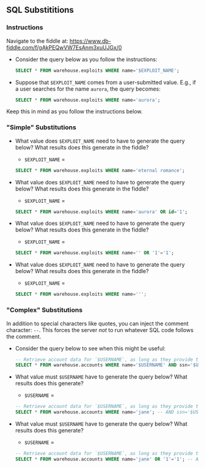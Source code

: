 ## SQL Substititions

### Instructions

Navigate to the fiddle at: <https://www.db-fiddle.com/f/gAkPEQwVW7EsAnm3xuUJGx/0>

- Consider the query below as you follow the instructions:

  ```sql
  SELECT * FROM warehouse.exploits WHERE name='$EXPLOIT_NAME';
  ```

- Suppose that `$EXPLOIT_NAME` comes from a user-submitted value. E.g., if a user searches for the name `aurora`, the query becomes:

  ```sql
  SELECT * FROM warehouse.exploits WHERE name='aurora';
  ```

Keep this in mind as you follow the instructions below.

### "Simple" Substitutions

- What value does `$EXPLOIT_NAME` need to have to generate the query below? What results does this generate in the fiddle?
  - `$EXPLOIT_NAME` = <Your Solution Here>

  ```sql
  SELECT * FROM warehouse.exploits WHERE name='eternal romance';
  ```

- What value does `$EXPLOIT_NAME` need to have to generate the query below? What results does this generate in the fiddle?
  - `$EXPLOIT_NAME` = <Your Solution Here>

  ```sql
  SELECT * FROM warehouse.exploits WHERE name='aurora' OR id='1';
  ```

- What value does `$EXPLOIT_NAME` need to have to generate the query below? What results does this generate in the fiddle?
  - `$EXPLOIT_NAME` = <Your Solution Here>

  ```sql
  SELECT * FROM warehouse.exploits WHERE name='' OR '1'='1';
  ```

- What value does `$EXPLOIT_NAME` need to have to generate the query below? What results does this generate in the fiddle?
  - `$EXPLOIT_NAME` = <Your Solution Here>

  ```sql
  SELECT * FROM warehouse.exploits WHERE name=''';
  ```

### "Complex" Substitutions
In addition to special characters like quotes, you can inject the comment character: `--`. This forces the server _not_ to run whatever SQL code follows the comment.

- Consider the query below to see when this might be useful:

  ```sql
  -- Retrieve account data for `$USERNAME`, as long as they provide the right SSN
  SELECT * FROM warehouse.accounts WHERE name='$USERNAME' AND ssn='$USER_SSN';
  ```

- What value must `$USERNAME` have to generate the query below? What results does this generate?
  - `$USERNAME` = <Your Solution Here>

  ```sql
  -- Retrieve account data for `$USERNAME`, as long as they provide the right SSN
  SELECT * FROM warehouse.accounts WHERE name='jane'; -- AND ssn='$USER_SSN';
  ```

- What value must `$USERNAME` have to generate the query below? What results does this generate?
  - `$USERNAME` = <Your Solution Here>

  ```sql
  -- Retrieve account data for `$USERNAME`, as long as they provide the right SSN
  SELECT * FROM warehouse.accounts WHERE name='jane' OR '1'='1'; -- AND ssn='$USER_SSN';
  ```
